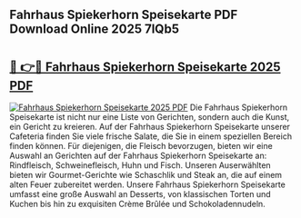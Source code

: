 ## Fahrhaus Spiekerhorn Speisekarte PDF Download Online 2025 7lQb5

# <h2><a href="http://gcdcvk.nevu.top/?p=Fahrhaus+Spiekerhorn+Speisekarte">🔗 👉🔴 Fahrhaus Spiekerhorn Speisekarte 2025 PDF</a></h2>

[![Fahrhaus Spiekerhorn Speisekarte 2025 PDF](https://i.imgur.com/dBaPXMq.png)](http://gcdcvk.nevu.top/?p=Fahrhaus+Spiekerhorn+Speisekarte)
Die Fahrhaus Spiekerhorn Speisekarte ist nicht nur eine Liste von Gerichten, sondern auch die Kunst, ein Gericht zu kreieren. Auf der Fahrhaus Spiekerhorn Speisekarte unserer Cafeteria finden Sie viele frische Salate, die Sie in einem speziellen Bereich finden können. Für diejenigen, die Fleisch bevorzugen, bieten wir eine Auswahl an Gerichten auf der Fahrhaus Spiekerhorn Speisekarte an: Rindfleisch, Schweinefleisch, Huhn und Fisch. Unseren Auserwählten bieten wir Gourmet-Gerichte wie Schaschlik und Steak an, die auf einem alten Feuer zubereitet werden. Unsere Fahrhaus Spiekerhorn Speisekarte umfasst eine große Auswahl an Desserts, von klassischen Torten und Kuchen bis hin zu exquisiten Crème Brûlée und Schokoladennudeln.
